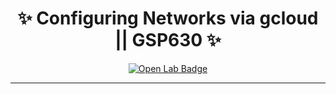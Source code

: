 <h1 align="center">
✨  Configuring Networks via gcloud || GSP630 ✨
</h1>

<div align="center">
  <a href="https://www.cloudskillsboost.google/focuses/7140?parent=catalog" target="_blank" rel="noopener noreferrer">
    <img src="https://img.shields.io/badge/Open_Lab-Cloud_Skills_Boost-4285F4?style=for-the-badge&logo=google&logoColor=white&labelColor=34A853" alt="Open Lab Badge">
  </a>
</div>

---
